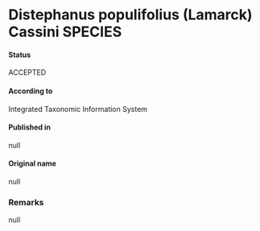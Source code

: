 Distephanus populifolius (Lamarck) Cassini SPECIES
=======

#### Status
ACCEPTED

#### According to
Integrated Taxonomic Information System

#### Published in
null

#### Original name
null

### Remarks
null